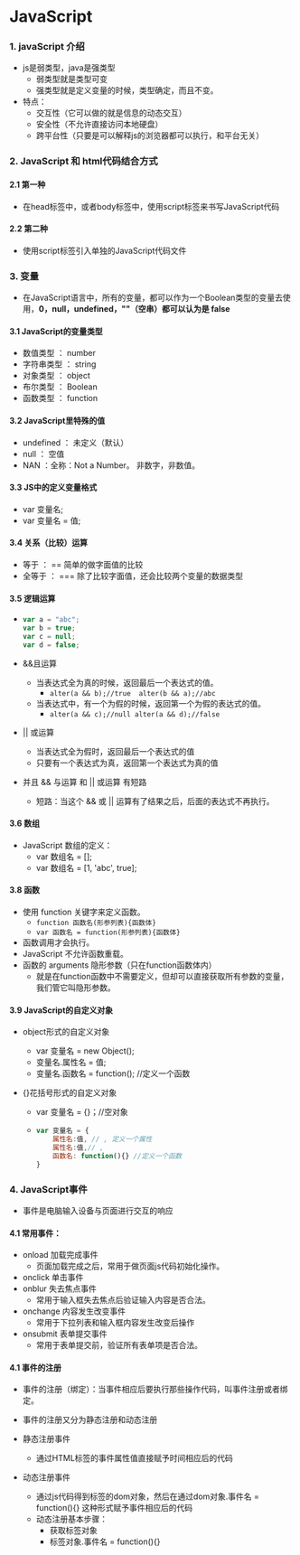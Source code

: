 # JavaScript

### 1. javaScript 介绍

* js是弱类型，java是强类型
  * 弱类型就是类型可变
  * 强类型就是定义变量的时候，类型确定，而且不变。
* 特点：
  * 交互性（它可以做的就是信息的动态交互）
  * 安全性（不允许直接访问本地硬盘）
  * 跨平台性（只要是可以解释js的浏览器都可以执行，和平台无关）



### 2. JavaScript 和 html代码结合方式

#### 2.1 第一种

* 在head标签中，或者body标签中，使用script标签来书写JavaScript代码

#### 2.2 第二种

* 使用script标签引入单独的JavaScript代码文件



### 3. 变量

* 在JavaScript语言中，所有的变量，都可以作为一个Boolean类型的变量去使用，**0，null，undefined，""（空串）都可以认为是 false**

#### 3.1 JavaScript的变量类型

* 数值类型 ： number
* 字符串类型 ： string
* 对象类型 ： object
* 布尔类型 ： Boolean
* 函数类型 ： function



#### 3.2 JavaScript里特殊的值

* undefined ： 未定义（默认）
* null ： 空值
* NAN ：全称：Not a Number。 非数字，非数值。



#### 3.3 JS中的定义变量格式

* var 变量名;
* var 变量名 = 值;



#### 3.4 关系（比较）运算

* 等于 ： == 简单的做字面值的比较
* 全等于 ： === 除了比较字面值，还会比较两个变量的数据类型



#### 3.5 逻辑运算

* ```javascript
  var a = "abc";
  var b = true;
  var c = null;
  var d = false;
  ```

* &&且运算

  * 当表达式全为真的时候，返回最后一个表达式的值。
    * `alter(a && b);//true  alter(b && a);//abc`
  * 当表达式中，有一个为假的时候，返回第一个为假的表达式的值。
    * `alter(a && c);//null alter(a && d);//false`

* || 或运算
  * 当表达式全为假时，返回最后一个表达式的值
  * 只要有一个表达式为真，返回第一个表达式为真的值
* 并且 && 与运算 和 || 或运算 有短路
  * 短路：当这个 && 或 || 运算有了结果之后，后面的表达式不再执行。



#### 3.6 数组

* JavaScript 数组的定义：
  * var 数组名 = [];
  * var 数组名  = [1, 'abc', true];



#### 3.8 函数

* 使用 function 关键字来定义函数。
  * `function 函数名(形参列表){函数体}`
  * `var 函数名 = function(形参列表){函数体}`
* 函数调用才会执行。
* JavaScript 不允许函数重载。
* 函数的 arguments 隐形参数（只在function函数体内）
  * 就是在function函数中不需要定义，但却可以直接获取所有参数的变量，我们管它叫隐形参数。



#### 3.9 JavaScript的自定义对象

* object形式的自定义对象

  * var 变量名 = new Object();
  * 变量名.属性名 = 值;
  * 变量名.函数名 = function(); //定义一个函数

* {}花括号形式的自定义对象

  * var 变量名 = {}；//空对象

  * ```javascript
    var 变量名 = {
    	属性名:值, // , 定义一个属性
        属性名:值,// , 
        函数名: function(){} //定义一个函数
    }
    ```



### 4. JavaScript事件

* 事件是电脑输入设备与页面进行交互的响应



#### 4.1 常用事件：

* onload 加载完成事件
  * 页面加载完成之后，常用于做页面js代码初始化操作。
* onclick 单击事件
* onblur 失去焦点事件
  * 常用于输入框失去焦点后验证输入内容是否合法。
* onchange 内容发生改变事件
  * 常用于下拉列表和输入框内容发生改变后操作
* onsubmit 表单提交事件
  * 常用于表单提交前，验证所有表单项是否合法。



#### 4.1 事件的注册

* 事件的注册（绑定）：当事件相应后要执行那些操作代码，叫事件注册或者绑定。

* 事件的注册又分为静态注册和动态注册
* 静态注册事件
  * 通过HTML标签的事件属性值直接赋予时间相应后的代码
* 动态注册事件
  * 通过js代码得到标签的dom对象，然后在通过dom对象.事件名 = function(){} 这种形式赋予事件相应后的代码
  * 动态注册基本步骤：
    * 获取标签对象
    * 标签对象.事件名 = function(){} 